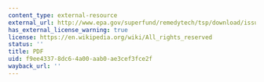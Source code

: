```yaml
---
content_type: external-resource
external_url: http://www.epa.gov/superfund/remedytech/tsp/download/issue11a.pdf
has_external_license_warning: true
license: https://en.wikipedia.org/wiki/All_rights_reserved
status: ''
title: PDF
uid: f9ee4337-8dc6-4a00-aab0-ae3cef3fce2f
wayback_url: ''
---
```

